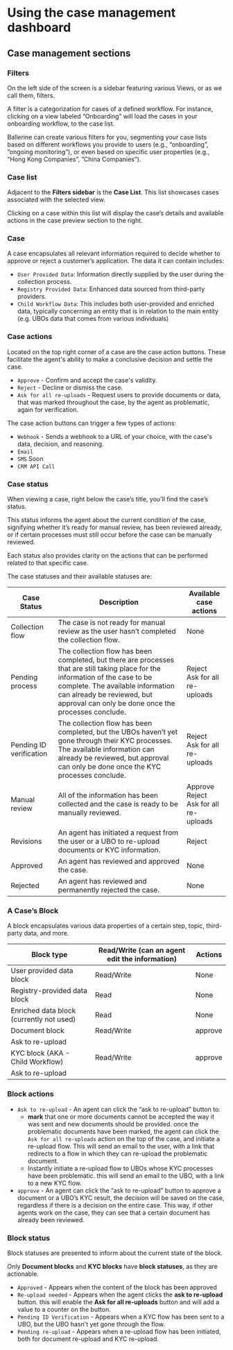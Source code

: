 # Using the case management dashboard

## **Case management sections**

### **Filters**

On the left side of the screen is a sidebar featuring various Views, or as we call them, filters.

A filter is a categorization for cases of a defined workflow. For instance, clicking on a view labeled “Onboarding” will load the cases in your onboarding workflow, to the case list.

Ballerine can create various filters for you, segmenting your case lists based on different workflows you provide to users (e.g., “onboarding”, ”ongoing monitoring”), or even based on specific user properties (e.g., “Hong Kong Companies”, ”China Companies”).

### **Case list**

Adjacent to the **Filters sidebar** is the **Case List**. This list showcases cases associated with the selected view.

Clicking on a case within this list will display the case’s details and available actions in the case preview section to the right.

### Case

A case encapsulates all relevant information required to decide whether to approve or reject a customer’s application. The data it can contain includes:

- `User Provided Data`: Information directly supplied by the user during the collection process.
- `Registry Provided Data`: Enhanced data sourced from third-party providers.
- `Child Workflow Data`: This includes both user-provided and enriched data, typically concerning an entity that is in relation to the main entity (e.g. UBOs data that comes from various individuals)

### Case actions

Located on the top right corner of a case are the case action buttons. These facilitate the agent's ability to make a conclusive decision and settle the case.

- `Approve` - Confirm and accept the case's validity.
- `Reject` - Decline or dismiss the case.
- `Ask for all re-uploads` - Request users to provide documents or data, that was marked throughout the case, by the agent as problematic, again for verification.

The case action buttons can trigger a few types of actions:

- `Webhook` - Sends a webhook to a URL of your choice, with the case's data, decision, and reasoning.
- `Email`
- `SMS` Soon
- `CRM API Call`

### Case status

When viewing a case, right below the case’s title, you'll find the case’s status.

This status informs the agent about the current condition of the case, signifying whether it’s ready for manual review, has been reviewed already, or if certain processes must still occur before the case can be manually reviewed.

Each status also provides clarity on the actions that can be performed related to that specific case.

The case statuses and their available statuses are:

| Case Status           | Description                                                                                                                                                     | Available case actions                          |
|-----------------------|-----------------------------------------------------------------------------------------------------------------------------------------------------------------|-------------------------------------------------|
| Collection flow       | The case is not ready for manual review as the user hasn’t completed the collection flow.                                                                        | None                                            |
| Pending process       | The collection flow has been completed, but there are processes that are still taking place for the information of the case to be complete. The available information can already be reviewed, but approval can only be done once the processes conclude. | Reject <br> Ask for all re-uploads              |
| Pending ID verification | The collection flow has been completed, but the UBOs haven’t yet gone through their KYC processes. The available information can already be reviewed, but approval can only be done once the KYC processes conclude. | Reject <br> Ask for all re-uploads              |
| Manual review         | All of the information has been collected and the case is ready to be manually reviewed.                                                                          | Approve <br> Reject <br> Ask for all re-uploads |
| Revisions             | An agent has initiated a request from the user or a UBO to re-upload documents or KYC information.                                                               | Reject                                          |
| Approved              | An agent has reviewed and approved the case.                                                                                                                     | None                                            |
| Rejected              | An agent has reviewed and permanently rejected the case.                                                                                                         | None                                            |


### A Case’s Block

A block encapsulates various data properties of a certain step, topic, third-party data, and more.

| Block type | Read/Write (can an agent edit the information) | Actions |
| --- | --- | --- |
| User provided data block | Read/Write | None |
| Registry-provided data block | Read | None |
| Enriched data block (currently not used) | Read | None |
| Document block | Read/Write | approve
Ask to re-upload |
| KYC block (AKA - Child Workflow) | Read/Write | approve
Ask to re-upload |

### Block actions

- `Ask to re-upload` - An agent can click the “ask to re-upload” button to:
    - **mark** that one or more documents cannot be accepted the way it was sent and new documents should be provided. once the problematic documents have been marked, the agent can click the `Ask for all re-uploads` action on the top of the case, and initiate a re-upload flow. This will send an email to the user, with a link that redirects to a flow in which they can re-upload the problematic document.
    - Instantly initiate a re-upload flow to UBOs whose KYC processes have been problematic.
    this will send an email to the UBO, with a link to a new KYC flow.
- `approve` - An agent can click the “ask to re-upload” button to approve a document or a UBO’s KYC result, the decision will be saved on the case, regardless if there is a decision on the entire case. This way, if other agents work on the case, they can see that a certain document has already been reviewed.

### Block status

Block statuses are presented to inform about the current state of the block.

Only **Document blocks** and **KYC blocks** have **block statuses**, as they are actionable.

- `Approved` - Appears when the content of the block has been approved
- `Re-upload needed` - Appears when the agent clicks the **ask to re-upload** button. this will enable the **Ask for all re-uploads** button and will add a value to a counter on the button.
- `Pending ID Verification` - Appears when a KYC flow has been sent to a UBO, but the UBO hasn't yet gone through the flow.
- `Pending re-upload` - Appears when a re-upload flow has been initiated, both for document re-upload and KYC re-upload.

